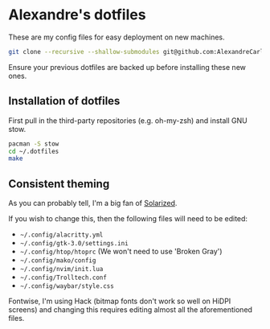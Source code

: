 # Alexandre's dotfiles

These are my config files for easy deployment on new machines.

```bash
git clone --recursive --shallow-submodules git@github.com:AlexandreCarlton/dotfiles.git ~/.dotfiles
```
Ensure your previous dotfiles are backed up before installing these new ones.

## Installation of dotfiles
First pull in the third-party repositories (e.g. oh-my-zsh) and install GNU
stow.
```bash
pacman -S stow
cd ~/.dotfiles
make
```

## Consistent theming
As you can probably tell, I'm a big fan of
[Solarized](https://ethanschoover.com/solarized).

If you wish to change this, then the following files will need to be edited:

 - `~/.config/alacritty.yml`
 - `~/.config/gtk-3.0/settings.ini`
 - `~/.config/htop/htoprc` (We won't need to use 'Broken Gray')
 - `~/.config/mako/config`
 - `~/.config/nvim/init.lua`
 - `~/.config/Trolltech.conf`
 - `~/.config/waybar/style.css`

Fontwise, I'm using Hack (bitmap fonts don't work so well on HiDPI screens) and
changing this requires editing almost all the aforementioned files.
